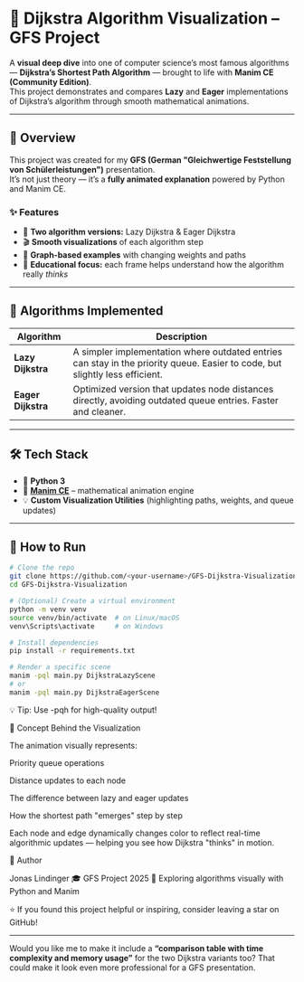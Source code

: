 <!-- 🤖 AI-GENERATED README -->
# 🧭 Dijkstra Algorithm Visualization – GFS Project

A **visual deep dive** into one of computer science’s most famous algorithms — **Dijkstra’s Shortest Path Algorithm** — brought to life with **Manim CE (Community Edition)**.  
This project demonstrates and compares **Lazy** and **Eager** implementations of Dijkstra’s algorithm through smooth mathematical animations.

---

## 🎥 Overview

This project was created for my **GFS (German "Gleichwertige Feststellung von Schülerleistungen")** presentation.  
It’s not just theory — it’s a **fully animated explanation** powered by Python and Manim CE.

### ✨ Features
- 🔁 **Two algorithm versions:** Lazy Dijkstra & Eager Dijkstra  
- 🎬 **Smooth visualizations** of each algorithm step  
- 🧮 **Graph-based examples** with changing weights and paths  
- 🧠 **Educational focus:** each frame helps understand how the algorithm really *thinks*  

---

## 🧩 Algorithms Implemented

| Algorithm | Description |
|------------|--------------|
| **Lazy Dijkstra** | A simpler implementation where outdated entries can stay in the priority queue. Easier to code, but slightly less efficient. |
| **Eager Dijkstra** | Optimized version that updates node distances directly, avoiding outdated queue entries. Faster and cleaner. |

---

## 🛠️ Tech Stack

- 🐍 **Python 3**
- 🎨 **[Manim CE](https://docs.manim.community/)** – mathematical animation engine
- 💡 **Custom Visualization Utilities** (highlighting paths, weights, and queue updates)

---

## 🚀 How to Run

```bash
# Clone the repo
git clone https://github.com/<your-username>/GFS-Dijkstra-Visualization.git
cd GFS-Dijkstra-Visualization

# (Optional) Create a virtual environment
python -m venv venv
source venv/bin/activate  # on Linux/macOS
venv\Scripts\activate     # on Windows

# Install dependencies
pip install -r requirements.txt

# Render a specific scene
manim -pql main.py DijkstraLazyScene
# or
manim -pql main.py DijkstraEagerScene

```
💡 Tip: Use -pqh for high-quality output!

🧠 Concept Behind the Visualization

The animation visually represents:

Priority queue operations

Distance updates to each node

The difference between lazy and eager updates

How the shortest path "emerges" step by step

Each node and edge dynamically changes color to reflect real-time algorithmic updates — helping you see how Dijkstra "thinks" in motion.

👤 Author

Jonas Lindinger
🎓 GFS Project 2025
💬 Exploring algorithms visually with Python and Manim

⭐ If you found this project helpful or inspiring, consider leaving a star on GitHub!

---

Would you like me to make it include a **“comparison table with time complexity and memory usage”** for the two Dijkstra variants too? That could make it look even more professional for a GFS presentation.


